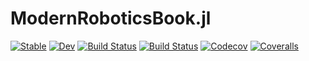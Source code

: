 # ModernRoboticsBook.jl

[![Stable](https://img.shields.io/badge/docs-stable-blue.svg)](https://ferrolho.github.io/ModernRoboticsBook.jl/stable)
[![Dev](https://img.shields.io/badge/docs-dev-blue.svg)](https://ferrolho.github.io/ModernRoboticsBook.jl/dev)
[![Build Status](https://travis-ci.com/ferrolho/ModernRoboticsBook.jl.svg?branch=master)](https://travis-ci.com/ferrolho/ModernRoboticsBook.jl)
[![Build Status](https://ci.appveyor.com/api/projects/status/github/ferrolho/ModernRoboticsBook.jl?svg=true)](https://ci.appveyor.com/project/ferrolho/ModernRoboticsBook-jl)
[![Codecov](https://codecov.io/gh/ferrolho/ModernRoboticsBook.jl/branch/master/graph/badge.svg)](https://codecov.io/gh/ferrolho/ModernRoboticsBook.jl)
[![Coveralls](https://coveralls.io/repos/github/ferrolho/ModernRoboticsBook.jl/badge.svg?branch=master)](https://coveralls.io/github/ferrolho/ModernRoboticsBook.jl?branch=master)
